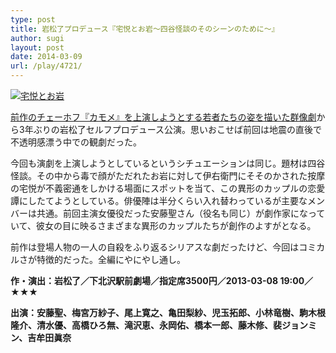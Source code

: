 ```yaml
---
type: post
title: 岩松了プロデュース『宅悦とお岩〜四谷怪談のそのシーンのために〜』
author: sugi
layout: post
date: 2014-03-09
url: /play/4721/
---
```

<a href="http://i2.wp.com/asharpminor.com/wp-content/uploads/2014/03/iwamatsupro1.jpg" onclick="_gaq.push(['_trackEvent', 'outbound-article', 'http://asharpminor.com/wp-content/uploads/2014/03/iwamatsupro1.jpg', '']);" ><img src="http://i2.wp.com/asharpminor.com/wp-content/uploads/2014/03/iwamatsupro1.jpg?resize=213%2C300" alt="宅悦とお岩" class="alignleft size-medium wp-image-4722" data-recalc-dims="1" /></a>

<a href="http://asharpminor.com/play/2359/" onclick="_gaq.push(['_trackEvent', 'outbound-article', 'http://asharpminor.com/play/2359/', '前作のチェーホフ『カモメ』を上演しようとする若者たちの姿を描いた群像劇']);" title="岩松了プロデュース『カスケード〜やがて時がくれば〜』">前作のチェーホフ『カモメ』を上演しようとする若者たちの姿を描いた群像劇</a>から3年ぶりの岩松了セルフプロデュース公演。思いおこせば前回は地震の直後で不透明感漂う中での観劇だった。

今回も演劇を上演しようとしているというシチュエーションは同じ。題材は四谷怪談。その中から毒で顔がただれたお岩に対して伊右衛門にそそのかされた按摩の宅悦が不義密通をしかける場面にスポットを当て、この異形のカップルの恋愛譚にしたてようとしている。俳優陣は半分くらい入れ替わっているが主要なメンバーは共通。前回主演女優役だった安藤聖さん（役名も同じ）が劇作家になっていて、彼女の目に映るさまざまな異形のカップルたちが創作のよすがとなる。

前作は登場人物の一人の自殺をふり返るシリアスな劇だったけど、今回はコミカルさが特徴的だった。全編にやにやし通し。

**作・演出：岩松了／下北沢駅前劇場／指定席3500円／2013-03-08 19:00／★★★**

**出演：安藤聖、梅宮万紗子、尾上寛之、亀田梨紗、児玉拓郎、小林竜樹、駒木根隆介、清水優、高橋ひろ無、滝沢恵、永岡佑、橋本一郎、藤木修、裴ジョンミン、吉牟田眞奈**
